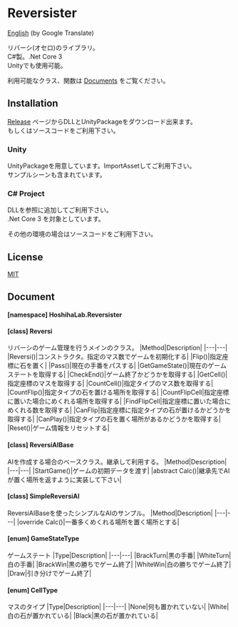 # Reversister
[English](https://translate.google.com/translate?sl=ja&tl=en&u=https://github.com/HoshikawaHikari/Reversister) (by Google Translate)

リバーシ(オセロ)のライブラリ。  
C#製。.Net Core 3  
Unityでも使用可能。  

利用可能なクラス、関数は [Documents](https://github.com/HoshikawaHikari/Reversister#Document) をご覧ください。

## Installation
[Release](https://github.com/HoshikawaHikari/Reversister/releases) ページからDLLとUnityPackageをダウンロード出来ます。  
もしくはソースコードをご利用下さい。

### Unity
UnityPackageを用意しています。ImportAssetしてご利用下さい。  
サンプルシーンも含まれています。

### C# Project
DLLを参照に追加してご利用下さい。  
.Net Core 3 を対象としています。

その他の環境の場合はソースコードをご利用下さい。

## License
[MIT](https://github.com/HoshikawaHikari/Reversister/blob/main/LICENSE)

## Document

#### \[namespace] HoshihaLab.Reversister

#### \[class] Reversi
リバーシのゲーム管理を行うメインのクラス。
|Method|Description|
|---|---|
|Reversi()|コンストラクタ。指定のマス数でゲームを初期化する|
|Flip()|指定座標に石を置く|
|Pass()|現在の手番をパスする|
|GetGameState()|現在のゲームステートを取得する|
|CheckEnd()|ゲーム終了かどうかを取得する|
|GetCell()|指定座標のマスを取得する|
|CountCell()|指定タイプのマス数を取得する|
|CountFlip()|指定タイプの石を置ける場所を取得する|
|CountFlipCell|指定座標に置いた場合にめくれる場所を取得する|
|FindFlipCell|指定座標に置いた場合にめくれる数を取得する|
|CanFlip|指定座標に指定タイプの石が置けるかどうかを取得する|
|CanPlay()|指定タイプの石を置く場所があるかどうかを取得する|
|Reset()|ゲーム情報をリセットする|

#### \[class] ReversiAIBase
AIを作成する場合のベースクラス。継承して利用する。
|Method|Description|
|---|---|
|StartGame()|ゲームの初期データを渡す|
|abstract Calc()|継承先でAIが置く場所を返すように実装して下さい|

#### \[class] SimpleReversiAI
ReversiAIBaseを使ったシンプルなAIのサンプル。
|Method|Description|
|---|---|
|override Calc()|一番多くめくれる場所を置く場所とする|

#### \[enum] GameStateType
ゲームステート
|Type|Description|
|---|---|
|BrackTurn|黒の手番|
|WhiteTurn|白の手番|
|BrackWin|黒の勝ちでゲーム終了|
|WhiteWin|白の勝ちでゲーム終了|
|Draw|引き分けでゲーム終了|

#### \[enum] CellType
マスのタイプ
|Type|Description|
|---|---|
|None|何も置かれていない|
|White|白の石が置かれている|
|Black|黒の石が置かれている|
